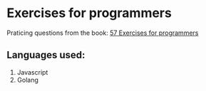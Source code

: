 # Exercises for programmers

Praticing questions from the book: [57 Exercises for programmers](https://pragprog.com/titles/bhwb/exercises-for-programmers/)

## Languages used:
1. Javascript
2. Golang
